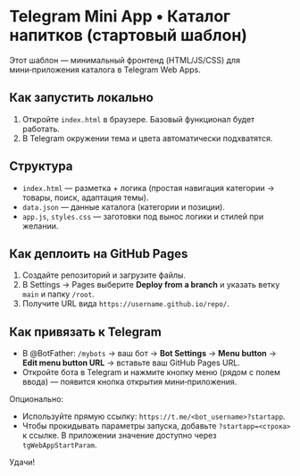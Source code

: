 # Telegram Mini App • Каталог напитков (стартовый шаблон)

Этот шаблон — минимальный фронтенд (HTML/JS/CSS) для мини‑приложения каталога в Telegram Web Apps.

## Как запустить локально
1. Откройте `index.html` в браузере. Базовый функционал будет работать.
2. В Telegram окружении тема и цвета автоматически подхватятся.

## Структура
- `index.html` — разметка + логика (простая навигация категории → товары, поиск, адаптация темы).
- `data.json` — данные каталога (категории и позиции).
- `app.js`, `styles.css` — заготовки под вынос логики и стилей при желании.

## Как деплоить на GitHub Pages
1. Создайте репозиторий и загрузите файлы.
2. В Settings → Pages выберите **Deploy from a branch** и указать ветку `main` и папку `/root`.
3. Получите URL вида `https://username.github.io/repo/`.

## Как привязать к Telegram
- В @BotFather: `/mybots` → ваш бот → **Bot Settings** → **Menu button** → **Edit menu button URL** → вставьте ваш GitHub Pages URL.
- Откройте бота в Telegram и нажмите кнопку меню (рядом с полем ввода) — появится кнопка открытия мини‑приложения.

Опционально:
- Используйте прямую ссылку: `https://t.me/<bot_username>?startapp`.
- Чтобы прокидывать параметры запуска, добавьте `?startapp=<строка>` к ссылке. В приложении значение доступно через `tgWebAppStartParam`.

Удачи!
